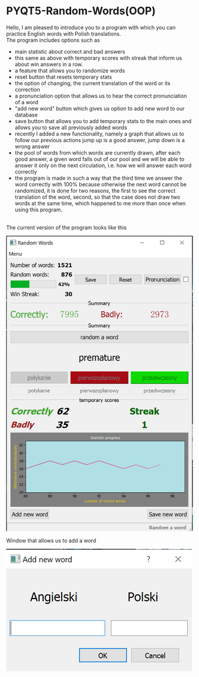 # PYQT5-Random-Words(OOP)
Hello, I am pleased to introduce you to a program with which you can practice English words with Polish translations.</br>
The program includes options such as
* main statistic about correct and bad answers
* this same as above with temporary scores with streak that inform us about win answers in a row.
* a feature that allows you to randomize words
* reset button that resets temporary stats
* the option of changing, the current translation of the word or its correction
* a pronunciation option that allows us to hear the correct pronunciation of a word
* "add new word" button which gives us option to add new word to our database
* save button that allows you to add temporary stats to the main ones and allows you to save all previously added words
* recently I added a new functionality, namely a graph that allows us to follow our previous actions jump up is a good answer, jump down is a wrong answer
* the pool of words from which words are currently drawn, after each good answer, a given word falls out of our pool and we will be able to answer it only on the next circulation, i.e. how we will answer each word correctly
* the program is made in such a way that the third time we answer the word correctly with 100% because otherwise the next word cannot be randomized, it is done for two reasons, the first to see the correct translation of the word, second, so that the case does not draw two words at the same time, which happened to me more than once when using this program.
</br>
The current version of the program looks like this 

![](images/view.png)

Window that allows us to add a word


![](images/new_word.png)


